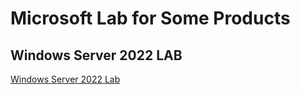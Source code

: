 # Microsoft Lab for Some Products

## Windows Server 2022 LAB

[Windows Server 2022 Lab](./Windows%20Server%202022%20Lab/WS2022Lab.md)